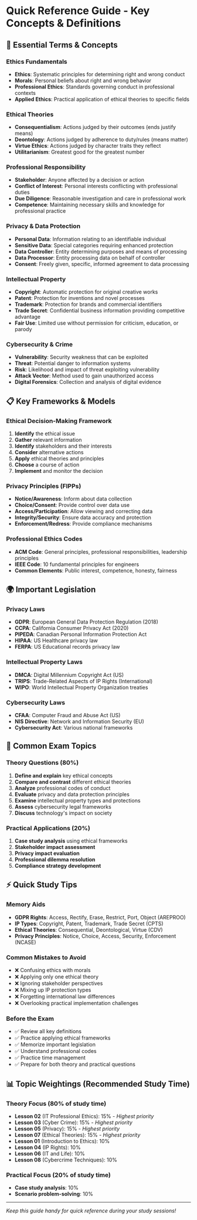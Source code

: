 # Quick Reference Guide - Key Concepts & Definitions

## 🔑 Essential Terms & Concepts

### **Ethics Fundamentals**
- **Ethics**: Systematic principles for determining right and wrong conduct
- **Morals**: Personal beliefs about right and wrong behavior
- **Professional Ethics**: Standards governing conduct in professional contexts
- **Applied Ethics**: Practical application of ethical theories to specific fields

### **Ethical Theories**
- **Consequentialism**: Actions judged by their outcomes (ends justify means)
- **Deontology**: Actions judged by adherence to duty/rules (means matter)
- **Virtue Ethics**: Actions judged by character traits they reflect
- **Utilitarianism**: Greatest good for the greatest number

### **Professional Responsibility**
- **Stakeholder**: Anyone affected by a decision or action
- **Conflict of Interest**: Personal interests conflicting with professional duties
- **Due Diligence**: Reasonable investigation and care in professional work
- **Competence**: Maintaining necessary skills and knowledge for professional practice

### **Privacy & Data Protection**
- **Personal Data**: Information relating to an identifiable individual
- **Sensitive Data**: Special categories requiring enhanced protection
- **Data Controller**: Entity determining purposes and means of processing
- **Data Processor**: Entity processing data on behalf of controller
- **Consent**: Freely given, specific, informed agreement to data processing

### **Intellectual Property**
- **Copyright**: Automatic protection for original creative works
- **Patent**: Protection for inventions and novel processes
- **Trademark**: Protection for brands and commercial identifiers
- **Trade Secret**: Confidential business information providing competitive advantage
- **Fair Use**: Limited use without permission for criticism, education, or parody

### **Cybersecurity & Crime**
- **Vulnerability**: Security weakness that can be exploited
- **Threat**: Potential danger to information systems
- **Risk**: Likelihood and impact of threat exploiting vulnerability
- **Attack Vector**: Method used to gain unauthorized access
- **Digital Forensics**: Collection and analysis of digital evidence

## 📋 Key Frameworks & Models

### **Ethical Decision-Making Framework**
1. **Identify** the ethical issue
2. **Gather** relevant information
3. **Identify** stakeholders and their interests
4. **Consider** alternative actions
5. **Apply** ethical theories and principles
6. **Choose** a course of action
7. **Implement** and monitor the decision

### **Privacy Principles (FIPPs)**
- **Notice/Awareness**: Inform about data collection
- **Choice/Consent**: Provide control over data use
- **Access/Participation**: Allow viewing and correcting data
- **Integrity/Security**: Ensure data accuracy and protection
- **Enforcement/Redress**: Provide compliance mechanisms

### **Professional Ethics Codes**
- **ACM Code**: General principles, professional responsibilities, leadership principles
- **IEEE Code**: 10 fundamental principles for engineers
- **Common Elements**: Public interest, competence, honesty, fairness

## 🌍 Important Legislation

### **Privacy Laws**
- **GDPR**: European General Data Protection Regulation (2018)
- **CCPA**: California Consumer Privacy Act (2020)
- **PIPEDA**: Canadian Personal Information Protection Act
- **HIPAA**: US Healthcare privacy law
- **FERPA**: US Educational records privacy law

### **Intellectual Property Laws**
- **DMCA**: Digital Millennium Copyright Act (US)
- **TRIPS**: Trade-Related Aspects of IP Rights (International)
- **WIPO**: World Intellectual Property Organization treaties

### **Cybersecurity Laws**
- **CFAA**: Computer Fraud and Abuse Act (US)
- **NIS Directive**: Network and Information Security (EU)
- **Cybersecurity Act**: Various national frameworks

## 🎯 Common Exam Topics

### **Theory Questions (80%)**
1. **Define and explain** key ethical concepts
2. **Compare and contrast** different ethical theories
3. **Analyze** professional codes of conduct
4. **Evaluate** privacy and data protection principles
5. **Examine** intellectual property types and protections
6. **Assess** cybersecurity legal frameworks
7. **Discuss** technology's impact on society

### **Practical Applications (20%)**
1. **Case study analysis** using ethical frameworks
2. **Stakeholder impact assessment**
3. **Privacy impact evaluation**
4. **Professional dilemma resolution**
5. **Compliance strategy development**

## ⚡ Quick Study Tips

### **Memory Aids**
- **GDPR Rights**: Access, Rectify, Erase, Restrict, Port, Object (AREPROO)
- **IP Types**: Copyright, Patent, Trademark, Trade Secret (CPTS)
- **Ethical Theories**: Consequential, Deontological, Virtue (CDV)
- **Privacy Principles**: Notice, Choice, Access, Security, Enforcement (NCASE)

### **Common Mistakes to Avoid**
- ❌ Confusing ethics with morals
- ❌ Applying only one ethical theory
- ❌ Ignoring stakeholder perspectives
- ❌ Mixing up IP protection types
- ❌ Forgetting international law differences
- ❌ Overlooking practical implementation challenges

### **Before the Exam**
- ✅ Review all key definitions
- ✅ Practice applying ethical frameworks
- ✅ Memorize important legislation
- ✅ Understand professional codes
- ✅ Practice time management
- ✅ Prepare for both theory and practical questions

## 📊 Topic Weightings (Recommended Study Time)

### **Theory Focus (80% of study time)**
- **Lesson 02** (IT Professional Ethics): 15% - *Highest priority*
- **Lesson 03** (Cyber Crime): 15% - *Highest priority*
- **Lesson 05** (Privacy): 15% - *Highest priority*
- **Lesson 07** (Ethical Theories): 15% - *Highest priority*
- **Lesson 01** (Introduction to Ethics): 10%
- **Lesson 04** (IP Rights): 10%
- **Lesson 06** (IT and Life): 10%
- **Lesson 08** (Cybercrime Techniques): 10%

### **Practical Focus (20% of study time)**
- **Case study analysis**: 10%
- **Scenario problem-solving**: 10%

---

*Keep this guide handy for quick reference during your study sessions!*